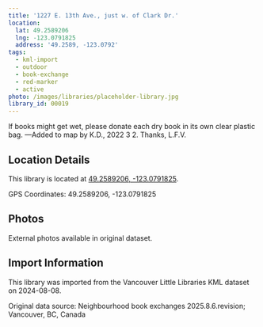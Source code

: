 ```yaml
---
title: '1227 E. 13th Ave., just w. of Clark Dr.'
location:
  lat: 49.2589206
  lng: -123.0791825
  address: '49.2589, -123.0792'
tags:
  - kml-import
  - outdoor
  - book-exchange
  - red-marker
  - active
photo: /images/libraries/placeholder-library.jpg
library_id: 00019
---
```

If books might get wet, please donate each dry book in its own clear plastic bag. 
—Added to map by K.D., 2022 3 2. Thanks, L.F.V.  

## Location Details

This library is located at [49.2589206, -123.0791825](https://www.google.com/maps?q=49.2589206,-123.0791825).

GPS Coordinates: 49.2589206, -123.0791825

## Photos

External photos available in original dataset.

## Import Information

This library was imported from the Vancouver Little Libraries KML dataset on 2024-08-08.

Original data source: Neighbourhood book exchanges 2025.8.6.revision; Vancouver, BC, Canada
